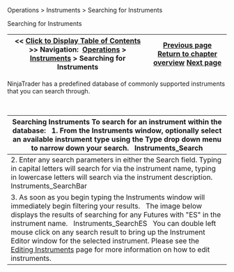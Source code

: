 ﻿


Operations \> Instruments \> Searching for Instruments






















Searching for Instruments







| \<\< [Click to Display Table of Contents](searching_for_instruments.md) \>\> **Navigation:**     [Operations](operations.md) \> [Instruments](instruments.md) \> Searching for Instruments | [Previous page](instrument-types.md) [Return to chapter overview](instruments.md) [Next page](manage_database.md) |
| --- | --- |











NinjaTrader has a predefined database of commonly supported instruments that you can search through. 


 




| Searching Instruments To search for an instrument within the database:   1\. From the Instruments window, optionally select an available instrument type using the Type drop down menu to narrow down your search.   Instruments_Search |
| --- |
| 2\. Enter any search parameters in either the Search field. Typing in capital letters will search for via the instrument name, typing in lowercase letters will search via the instrument description.   Instruments_SearchBar |
| 3\. As soon as you begin typing the Instruments window will immediately begin filtering your results.   The image below displays the results of searching for any Futures with "ES" in the instrument name.    Instruments_SearchES   You can double left mouse click on any search result to bring up the Instrument Editor window for the selected instrument. Please see the [Editing Instruments](editing_instruments.md) page for more information on how to edit instruments. |









